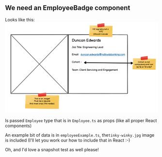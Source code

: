 ## We need an EmployeeBadge component

Looks like this:
![image info](./EmployeeBadge.png)

Is passed `Employee` type that is in `Employee.ts` as props (like all proper React components)

An example bit of data is in `employeeExample.ts`, the`tinky-winky.jpg` image is included (I'll let you work our how to include that in React :-)

Oh, and I'd love a snapshot test as well please!

